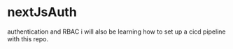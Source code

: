 # nextJsAuth
authentication and RBAC 
i will also be learning how to set up a cicd pipeline with this repo.
